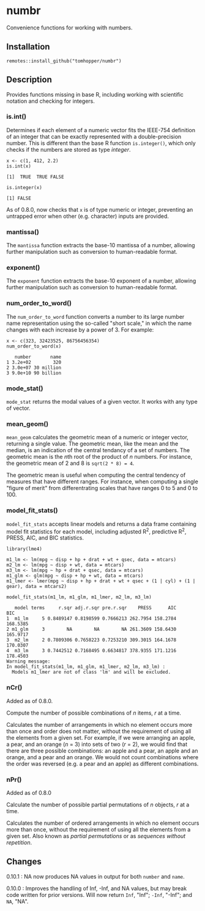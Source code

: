 # numbr

Convenience functions for working with numbers.

## Installation

`remotes::install_github("tomhopper/numbr")`

## Description

Provides functions missing in base R, including working with scientific notation and checking for integers.

### is.int()

Determines if each element of a numeric vector fits the IEEE-754 definition of an integer that can be exactly represented with a double-precision number. This is different than the base R function `is.integer()`, which only checks if the numbers are stored as type *integer*.

```{r}
x <- c(1, 412, 2.2)
is.int(x)
```
```
[1]  TRUE  TRUE FALSE
```
```{r}
is.integer(x)
```
```
[1] FALSE
```

As of 0.8.0, now checks that `x` is of type numeric or integer, preventing an untrapped error when other (e.g. character) inputs are provided. 

### mantissa()

The `mantissa` function extracts the base-10 mantissa of a number, allowing further manipulation such as conversion to human-readable format.

### exponent()

The `exponent` function extracts the base-10 exponent of a number, allowing further manipulation such as conversion to human-readable format. 

### num_order_to_word()

The `num_order_to_word` function converts a number to its large number name representation using the so-called "short scale," in which the name changes with each increase by a power of 3. For example:

```{r}
x <- c(323, 32423525, 86756456354)
num_order_to_word(x)
```
```
   number       name
1 3.2e+02        320
2 3.0e+07 30 million
3 9.0e+10 90 billion
```

### mode_stat()

`mode_stat` returns the modal values of a given vector. It works with any type of vector.

### mean_geom()

`mean_geom` calculates the geometric mean of a numeric or integer vector, returning a single value. The geometric mean,
like the mean and the median, is an indication of the central tendancy of a set of numbers.
The geometric mean is  the *n*th root of the product of *n* numbers. For instance,
the geometric mean of 2 and 8 is `sqrt(2 * 8) = 4`.

The geometric mean is useful when computing the central tendency of measures that have different
ranges. For instance, when computing a single "figure of merit" from differentrating scales that
have ranges 0 to 5 and 0 to 100.

### model_fit_stats()

`model_fit_stats` accepts linear models and returns a data frame containing model fit statistics for each model, including adjusted R<sup>2</sup>, predictive R<sup>2</sup>, PRESS, AIC, and BIC statistics.

```{r}
library(lme4)

m1_lm <- lm(mpg ~ disp + hp + drat + wt + qsec, data = mtcars)
m2_lm <- lm(mpg ~ disp + wt, data = mtcars)
m3_lm <- lm(mpg ~ hp + drat + qsec, data = mtcars)
m1_glm <- glm(mpg ~ disp + hp + wt, data = mtcars)
m1_lmer <- lmer(mpg ~ disp + hp + drat + wt + qsec + (1 | cyl) + (1 | gear), data = mtcars2)

model_fit_stats(m1_lm, m1_glm, m1_lmer, m2_lm, m3_lm)
```
```
   model terms     r.sqr adj.r.sqr pre.r.sqr    PRESS      AIC      BIC
1  m1_lm     5 0.8489147 0.8198599 0.7666213 262.7954 158.2784 168.5385
2 m1_glm     3        NA        NA        NA 261.3609 158.6430 165.9717
3  m2_lm     2 0.7809306 0.7658223 0.7253210 309.3015 164.1678 170.0307
4  m3_lm     3 0.7442512 0.7168495 0.6634817 378.9355 171.1216 178.4503
Warning message:
In model_fit_stats(m1_lm, m1_glm, m1_lmer, m2_lm, m3_lm) :
  Models m1_lmer are not of class 'lm' and will be excluded.
```

### nCr()

Added as of 0.8.0.

Compute the number of possible combinations of *n* items, *r* at a time.

Calculates the number of arrangements in which no element occurs more than once and order does not matter, without the requirement of using all the elements from a given set. For example, if we were arranging an apple, a pear, and an orange (*n* = 3) into sets of two (*r* = 2), we would find that there are three possible combinations: an apple and a pear, an apple and an orange, and a pear and an orange. We would not count combinations where the order was reversed (e.g. a pear and an apple) as different combinations.

### nPr()

Added as of 0.8.0

Calculate the number of possible partial permutations of *n* objects, *r* at a time.

Calculates the number of ordered arrangements in which no element occurs more than once, without the requirement of using all the elements from a given set. Also known as *partial permutations* or as *sequences without repetition*.

## Changes

0.10.1
 : NA now produces NA values in output for both `number` and `name`.
 
0.10.0
 : Improves the handling of Inf, -Inf, and NA values, but may break code written for prior versions. Will now return `Inf`, "Inf"; `-Inf`, "-Inf"; and `NA`, "NA".
